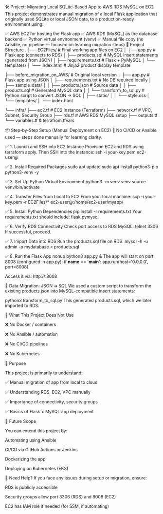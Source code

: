 🛠️ Project: Migrating Local SQLite-Based App to AWS RDS MySQL on EC2
This project demonstrates manual migration of a local Flask application that originally used SQLite or local JSON data, to a production-ready environment using:

✅ AWS EC2 for hosting the Flask app
✅ AWS RDS (MySQL) as the database backend
✅ Python virtual environment (venv)
✅ Manual file copy (no Ansible, no pipeline — focused on learning migration steps)
🧱 Project Structure
.
├── EC2Files/                         # Final working app files on EC2
│   ├── app.py                        # Flask app (connects to RDS)
│   ├── products.sql                  # MySQL insert statements (generated from JSON)
│   ├── requirements.txt              # Flask + PyMySQL
│   └── templates/
│       └── index.html                # Jinja2 product display template

├── before_migration_on_AWS/         # Original local version
│   ├── app.py                        # Flask app using JSON
│   ├── requirements.txt              # No DB required locally
│   ├── sample_data/
│   │   ├── products.json             # Source data
│   │   ├── products.sql              # Generated MySQL data
│   │   └── transform_to_sql.py      # Python script to convert JSON → SQL
│   ├── static/
│   │   └── style.css
│   └── templates/
│       └── index.html

└── infra/
    ├── ec2.tf                        # EC2 Instance (Terraform)
    ├── network.tf                    # VPC, Subnet, Security Group
    ├── rds.tf                        # AWS RDS MySQL setup
    ├── outputs.tf
    └── variables.tf & terrafrom.tfvars

📦 Step-by-Step Setup (Manual Deployment on EC2)
🚫 No CI/CD or Ansible used — steps done manually for learning clarity.

✅ 1. Launch and SSH into EC2 Instance
Provision EC2 and RDS using terraform apply. Then SSH into the instance:
ssh -i your-key.pem ec2-user@<public-ip>

✅ 2. Install Required Packages
sudo apt update
sudo apt install python3-pip python3-venv -y

✅ 3. Set Up Python Virtual Environment
python3 -m venv venv
source venv/bin/activate

✅ 4. Transfer Files from Local to EC2
From your local machine:
scp -i your-key.pem -r EC2Files/* ec2-user@<public-ip>:/home/ec2-user/myapp/

✅ 5. Install Python Dependencies
pip install -r requirements.txt
Your requirements.txt should include:
flask
pymysql

✅ 6. Verify RDS Connectivity
Check port access to RDS MySQL:
telnet <rds-endpoint> 3306
If successful, proceed.

✅ 7. Import Data into RDS
Run the products.sql file on RDS:
mysql -h <rds-endpoint> -u admin -p mydatabase < products.sql

✅ 8. Run the Flask App
nohup python3 app.py &
The app will start on port 8008 (configured in app.py):
if __name__ == '__main__':
    app.run(host='0.0.0.0', port=8008)

Access it via:
http://<EC2-public-ip>:8008

🔄 Data Migration: JSON ➜ SQL
We used a custom script to transform the existing products.json into MySQL-compatible insert statements:

python3 transform_to_sql.py
This generated products.sql, which we later imported to RDS.

🚫 What This Project Does Not Use

❌ No Docker / containers

❌ No Ansible / automation

❌ No CI/CD pipelines

❌ No Kubernetes

📌 Purpose

This project is primarily to understand:

✅ Manual migration of app from local to cloud

✅ Understanding RDS, EC2, VPC manually

✅ Importance of connectivity, security groups

✅ Basics of Flask + MySQL app deployment

👷 Future Scope

You can extend this project by:

Automating using Ansible

CI/CD via GitHub Actions or Jenkins

Dockerizing the app

Deploying on Kubernetes (EKS)

🙋 Need Help?
If you face any issues during setup or migration, ensure:

RDS is publicly accessible

Security groups allow port 3306 (RDS) and 8008 (EC2)

EC2 has IAM role if needed (for SSM, if automating)
